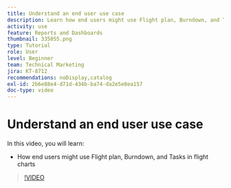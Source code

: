 ```yaml
---
title: Understand an end user use case
description: Learn how end users might use Flight plan, Burndown, and Tasks in flight charts, in [!UICONTROL Enhanced analytics].
activity: use
feature: Reports and Dashboards
thumbnail: 335055.png
type: Tutorial
role: User
level: Beginner
team: Technical Marketing
jira: KT-8712
recommendations: noDisplay,catalog
exl-id: 2b6e88e4-d71d-434b-ba74-da2e5e8ea157
doc-type: video
---
```

# Understand an end user use case

In this video, you will learn:

* How end users might use Flight plan, Burndown, and Tasks in flight charts

>[!VIDEO](https://video.tv.adobe.com/v/335055/?quality=12&learn=on&enablevpops)
